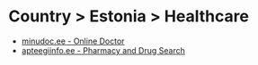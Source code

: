 # Country > Estonia > Healthcare

- [minudoc.ee - Online Doctor](https://www.minudoc.ee/)
- [apteegiinfo.ee - Pharmacy and Drug Search](http://apteegiinfo.ee/)
